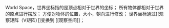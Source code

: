 World Space，世界坐标指的是顶点相对于世界的坐标；
所有物体都相对于世界的原点进行摆放；
方便对物体的位置，大小，朝向进行修改；
世界坐标通过[[观察矩阵（V矩阵）]]变换到 [[观察空间]]；